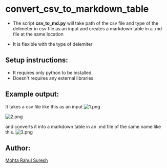 # convert_csv_to_markdown_table

- The script **csv_to_md.py** will take path of the csv file and type of the delimeter in csv file as an input and creates 
a markdown table in a .md file at the same location

- It is flexible with the type of delemiter

## Setup instructions:

- It requires only python to be installed.
- Doesn't requires any external libraries.

## Example output:

It takes a csv file like this as an input 
![1.png]("img/1.png")

![2.png]("img/2.png")

and converts it into a markdown table in an .md file of the same name like this.
![3.png]("img/3.png") 

## Author:

[Mohta Rahul Suresh](https://github.com/Rahul555-droid)
